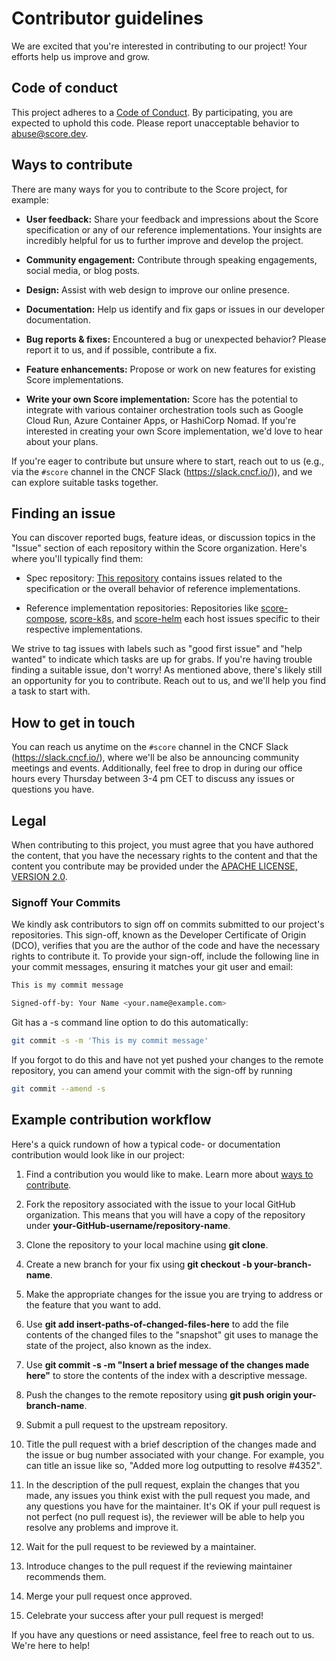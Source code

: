 # Contributor guidelines

We are excited that you're interested in contributing to our project! Your efforts help us improve and grow.

## Code of conduct

This project adheres to a [Code of Conduct](CODE_OF_CONDUCT.md). By participating, you are expected to uphold this code. Please report unacceptable behavior to abuse@score.dev.

## Ways to contribute

There are many ways for you to contribute to the Score project, for example:

- **User feedback:** Share your feedback and impressions about the Score specification or any of our reference implementations. Your insights are incredibly helpful for us to further improve and develop the project.

- **Community engagement:** Contribute through speaking engagements, social media, or blog posts.

- **Design:**  Assist with web design to improve our online presence.

- **Documentation:** Help us identify and fix gaps or issues in our developer documentation.

- **Bug reports & fixes:** Encountered a bug or unexpected behavior? Please report it to us, and if possible, contribute a fix.

- **Feature enhancements:** Propose or work on new features for existing Score implementations.

- **Write your own Score implementation:** Score has the potential to integrate with various container orchestration tools such as Google Cloud Run, Azure Container Apps, or HashiCorp Nomad. If you're interested in creating your own Score implementation, we'd love to hear about your plans.

If you're eager to contribute but unsure where to start, reach out to us (e.g., via the `#score` channel in the CNCF Slack (https://slack.cncf.io/)), and we can explore suitable tasks together.

## Finding an issue

You can discover reported bugs, feature ideas, or discussion topics in the "Issue" section of each repository within the Score organization. Here's where you'll typically find them:

- Spec repository: [This repository](https://github.com/score-spec/spec) contains issues related to the specification or the overall behavior of reference implementations.

- Reference implementation repositories: Repositories like [score-compose](https://github.com/score-spec/score-compose), [score-k8s](https://github.com/score-spec/score-k8s), and [score-helm](https://github.com/score-spec/score-helm) each host issues specific to their respective implementations.

We strive to tag issues with labels such as "good first issue" and "help wanted" to indicate which tasks are up for grabs. If you're having trouble finding a suitable issue, don't worry! As mentioned above, there's likely still an opportunity for you to contribute. Reach out to us, and we'll help you find a task to start with.

## How to get in touch

You can reach us anytime on the `#score` channel in the CNCF Slack (https://slack.cncf.io/), where we'll be also be announcing community meetings and events. Additionally, feel free to drop in during our office hours every Thursday between 3-4 pm CET to discuss any issues or questions you have.

## Legal

When contributing to this project, you must agree that you have authored the content, that you have the necessary rights to the content and that the content you contribute may be provided under the [APACHE LICENSE, VERSION 2.0](LICENSE).

### Signoff Your Commits

We kindly ask contributors to sign off on commits submitted to our project's repositories. This sign-off, known as the Developer Certificate of Origin (DCO), verifies that you are the author of the code and have the necessary rights to contribute it. To provide your sign-off, include the following line in your commit messages, ensuring it matches your git user and email:

```bash
This is my commit message

Signed-off-by: Your Name <your.name@example.com>
```

Git has a -s command line option to do this automatically:

``` bash
git commit -s -m 'This is my commit message'
```

If you forgot to do this and have not yet pushed your changes to the remote repository, you can amend your commit with the sign-off by running

``` bash
git commit --amend -s
```

## Example contribution workflow

Here's a quick rundown of how a typical code- or documentation contribution would look like in our project:

1. Find a contribution you would like to make. Learn more about [ways to contribute](#ways-to-contribute).

2. Fork the repository associated with the issue to your local GitHub organization. This means that you will have a copy of the repository under **your-GitHub-username/repository-name**.

3. Clone the repository to your local machine using **git clone**.

4. Create a new branch for your fix using **git checkout -b your-branch-name**.

5. Make the appropriate changes for the issue you are trying to address or the feature that you want to add.

6. Use **git add insert-paths-of-changed-files-here** to add the file contents of the changed files to the "snapshot" git uses to manage the state of the project, also known as the index.

7. Use **git commit -s -m "Insert a brief message of the changes made here"** to store the contents of the index with a descriptive message.

8. Push the changes to the remote repository using **git push origin your-branch-name**.

9. Submit a pull request to the upstream repository.

10. Title the pull request with a brief description of the changes made and the issue or bug number associated with your change. For example, you can title an issue like so, "Added more log outputting to resolve #4352".

11. In the description of the pull request, explain the changes that you made, any issues you think exist with the pull request you made, and any questions you have for the maintainer. It's OK if your pull request is not perfect (no pull request is), the reviewer will be able to help you resolve any problems and improve it.

12. Wait for the pull request to be reviewed by a maintainer.

13. Introduce changes to the pull request if the reviewing maintainer recommends them.

14. Merge your pull request once approved.

15. Celebrate your success after your pull request is merged!

 If you have any questions or need assistance, feel free to reach out to us. We're here to help!
